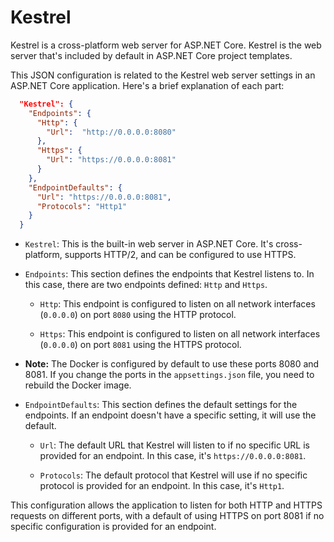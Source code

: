 # Kestrel

Kestrel is a cross-platform web server for ASP.NET Core. Kestrel is the web server that's included by default in ASP.NET Core project templates.

This JSON configuration is related to the Kestrel web server settings in an ASP.NET Core application. Here's a brief explanation of each part:

```json
  "Kestrel": {
    "Endpoints": {
      "Http": {
        "Url":  "http://0.0.0.0:8080"
      },
      "Https": {
        "Url": "https://0.0.0.0:8081"
      }
    },
    "EndpointDefaults": {
      "Url": "https://0.0.0.0:8081",
      "Protocols": "Http1"
    }
  }
```

- `Kestrel`: This is the built-in web server in ASP.NET Core. It's cross-platform, supports HTTP/2, and can be configured to use HTTPS.

- `Endpoints`: This section defines the endpoints that Kestrel listens to. In this case, there are two endpoints defined: `Http` and `Https`.

    - `Http`: This endpoint is configured to listen on all network interfaces (`0.0.0.0`) on port `8080` using the HTTP protocol.

    - `Https`: This endpoint is configured to listen on all network interfaces (`0.0.0.0`) on port `8081` using the HTTPS protocol.



- __Note:__ The Docker is configured by default to use these ports 8080 and 8081. If you change the ports in the `appsettings.json` file, you need to rebuild the Docker image.



- `EndpointDefaults`: This section defines the default settings for the endpoints. If an endpoint doesn't have a specific setting, it will use the default.

    - `Url`: The default URL that Kestrel will listen to if no specific URL is provided for an endpoint. In this case, it's `https://0.0.0.0:8081`.

    - `Protocols`: The default protocol that Kestrel will use if no specific protocol is provided for an endpoint. In this case, it's `Http1`.

This configuration allows the application to listen for both HTTP and HTTPS requests on different ports, with a default of using HTTPS on port 8081 if no specific configuration is provided for an endpoint.